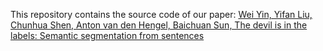 This repository contains the source code of our paper:
[Wei Yin, Yifan Liu, Chunhua Shen, Anton van den Hengel, Baichuan Sun, The devil is in the labels: Semantic segmentation from sentences](https://arxiv.org/abs/2202.02002)
